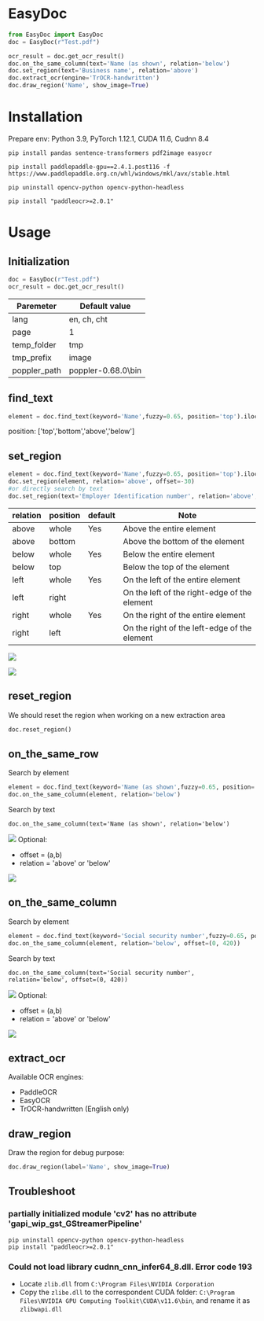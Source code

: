 # EasyDoc

```Python
from EasyDoc import EasyDoc
doc = EasyDoc(r"Test.pdf")

ocr_result = doc.get_ocr_result()
doc.on_the_same_column(text='Name (as shown', relation='below')
doc.set_region(text='Business name', relation='above')
doc.extract_ocr(engine='TrOCR-handwritten')
doc.draw_region('Name', show_image=True)
```

# Installation
Prepare env: Python 3.9, PyTorch 1.12.1, CUDA 11.6, Cudnn 8.4

```commandline
pip install pandas sentence-transformers pdf2image easyocr

pip install paddlepaddle-gpu==2.4.1.post116 -f https://www.paddlepaddle.org.cn/whl/windows/mkl/avx/stable.html

pip uninstall opencv-python opencv-python-headless

pip install "paddleocr>=2.0.1"
```

# Usage
## Initialization
```Python
doc = EasyDoc(r"Test.pdf")
ocr_result = doc.get_ocr_result()
```
| Paremeter    | Default value      |
|--------------|--------------------|
| lang         | en, ch, cht        |
| page         | 1                  |
| temp_folder  | tmp                |
| tmp_prefix   | image              |
| poppler_path | poppler-0.68.0\bin |

## find_text
```Python
element = doc.find_text(keyword='Name',fuzzy=0.65, position='top').iloc[0][:]
```
position: ['top','bottom','above','below']

## set_region
```Python
element = doc.find_text(keyword='Name',fuzzy=0.65, position='top').iloc[0][:]
doc.set_region(element, relation='above', offset=-30)
#or directly search by text
doc.set_region(text='Employer Identification number', relation='above', offset=-30)
```
| relation | position | default | Note                                          |
|----------|----------|---------|-----------------------------------------------|
| above    | whole    | Yes     | Above the entire element                      |
| above    | bottom   |         | Above the bottom of the element               |
| below    | whole    | Yes     | Below the entire element                      |
| below    | top      |         | Below the top of the element                  |
| left     | whole    | Yes     | On the left of the entire element             |
| left     | right    |         | On the left of the right-edge of the element  |              
| right    | whole    | Yes     | On the right of the entire element            |
| right    | left     |         | On the right of the left-edge of the element  |

![](doc/set_region_below_whole.png)

![](doc/set_region_right_left.png)

## reset_region
We should reset the region when working on a new extraction area
```Python
doc.reset_region()
```

## on_the_same_row
Search by element
```Python
element = doc.find_text(keyword='Name (as shown',fuzzy=0.65, position='top').iloc[0][:]
doc.on_the_same_column(element, relation='below')
```
Search by text
```
doc.on_the_same_column(text='Name (as shown', relation='below')
```
![](doc/on_the_same_row.png)
Optional: 
- offset = (a,b)
- relation = 'above' or 'below'

![](doc/on_the_same_row_relation.png)

## on_the_same_column
Search by element
```Python
element = doc.find_text(keyword='Social security number',fuzzy=0.65, position='top').iloc[0][:]
doc.on_the_same_column(element, relation='below', offset=(0, 420))
```
Search by text
```
doc.on_the_same_column(text='Social security number', relation='below', offset=(0, 420))
```
![](doc/on_the_same_column.png)
Optional: 
- offset = (a,b)
- relation = 'above' or 'below'

![](doc/on_the_same_column_relation.png)

## extract_ocr
Available OCR engines:
- PaddleOCR
- EasyOCR
- TrOCR-handwritten (English only)

## draw_region
Draw the region for debug purpose:
```Python
doc.draw_region(label='Name', show_image=True)
```

## Troubleshoot

### partially initialized module 'cv2' has no attribute 'gapi_wip_gst_GStreamerPipeline'
```commandline
pip uninstall opencv-python opencv-python-headless
pip install "paddleocr>=2.0.1"
```

### Could not load library cudnn_cnn_infer64_8.dll. Error code 193
- Locate `zlib.dll` from `C:\Program Files\NVIDIA Corporation`
- Copy the `zlibe.dll` to the correspondent CUDA folder: `C:\Program Files\NVIDIA GPU Computing Toolkit\CUDA\v11.6\bin`, and rename it as `zlibwapi.dll`